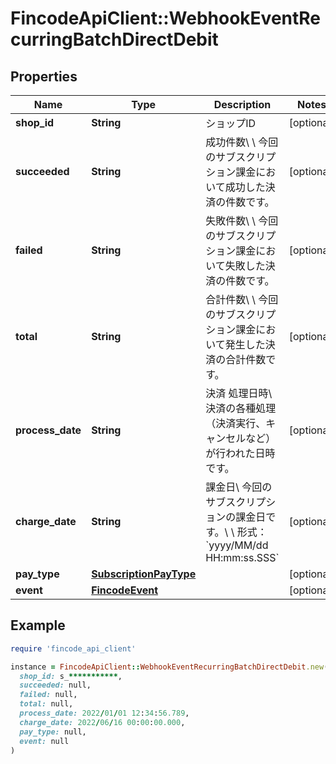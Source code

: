 # FincodeApiClient::WebhookEventRecurringBatchDirectDebit

## Properties

| Name | Type | Description | Notes |
| ---- | ---- | ----------- | ----- |
| **shop_id** | **String** | ショップID  | [optional] |
| **succeeded** | **String** | 成功件数\\ \\ 今回のサブスクリプション課金において成功した決済の件数です。  | [optional] |
| **failed** | **String** | 失敗件数\\ \\ 今回のサブスクリプション課金において失敗した決済の件数です。  | [optional] |
| **total** | **String** | 合計件数\\ \\ 今回のサブスクリプション課金において発生した決済の合計件数です。  | [optional] |
| **process_date** | **String** | 決済 処理日時\\ 決済の各種処理（決済実行、キャンセルなど）が行われた日時です。  | [optional] |
| **charge_date** | **String** | 課金日\\ 今回のサブスクリプションの課金日です。\\ \\ 形式：&#x60;yyyy/MM/dd HH:mm:ss.SSS&#x60;  | [optional] |
| **pay_type** | [**SubscriptionPayType**](SubscriptionPayType.md) |  | [optional] |
| **event** | [**FincodeEvent**](FincodeEvent.md) |  | [optional] |

## Example

```ruby
require 'fincode_api_client'

instance = FincodeApiClient::WebhookEventRecurringBatchDirectDebit.new(
  shop_id: s_***********,
  succeeded: null,
  failed: null,
  total: null,
  process_date: 2022/01/01 12:34:56.789,
  charge_date: 2022/06/16 00:00:00.000,
  pay_type: null,
  event: null
)
```

